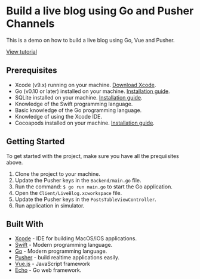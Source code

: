# Build a live blog using Go and Pusher Channels
This is a demo on how to build a live blog using Go, Vue and Pusher.

[View tutorial](https://pusher.com/tutorials/live-blog-swift-go)

## Prerequisites
- Xcode (v9.x) running on your machine. [Download Xcode](https://developer.apple.com/xcode/).
- Go (v0.10 or later) installed on your machine. [Installation guide](https://golang.org/doc/install#install).
- SQLite installed on your machine. [Installation guide](http://www.sqlitetutorial.net/download-install-sqlite/).
- Knowledge of the Swift programming language.
- Basic knowledge of the Go programming language.
- Knowledge of using the Xcode IDE.
- Cocoapods installed on your machine. [Installation guide](https://guides.cocoapods.org/using/getting-started.html).

## Getting Started
To get started with the project, make sure you have all the prequiisites above.
1. Clone the project to your machine.
2. Update the Pusher keys in the `Backend/main.go` file.
3. Run the command: `$ go run main.go` to start the Go application.
4. Open the `Client/LiveBlog.xcworkspace` file.
5. Update the Pusher keys in the `PostsTableViewController`.
6. Run application in simulator.


## Built With
* [Xcode](https://developer.apple.com/xcode/) - IDE for building MacOS/iOS applications.
* [Swift](https://developer.apple.com/swift/) - Modern programming language.
* [Go](https://golang.org/doc/install) - Modern programming language.
* [Pusher](https://pusher.com) - build realtime applications easily.
* [Vue.js](http://vuejs.org) - JavaScript framework
* [Echo](https://echo.labstack.com/) - Go web framework.

